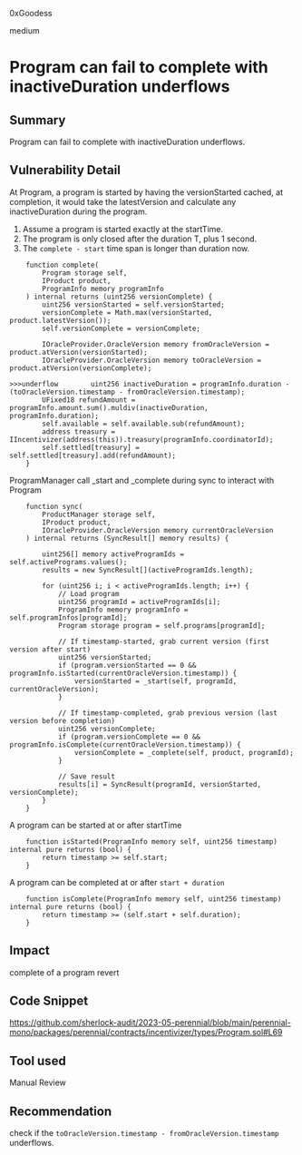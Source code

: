 0xGoodess

medium

# Program can fail to complete with inactiveDuration underflows

## Summary
Program can fail to complete with inactiveDuration underflows.

## Vulnerability Detail
At Program, a program is started by having the versionStarted cached, at completion, it would take the latestVersion and calculate any inactiveDuration during the program.

1. Assume a program is started exactly at the startTime. 
2. The program is only closed after the duration T, plus 1 second.
3. The `complete - start` time span is longer than duration now.

```solidity
    function complete(
        Program storage self,
        IProduct product,
        ProgramInfo memory programInfo
    ) internal returns (uint256 versionComplete) {
        uint256 versionStarted = self.versionStarted;
        versionComplete = Math.max(versionStarted, product.latestVersion());
        self.versionComplete = versionComplete;

        IOracleProvider.OracleVersion memory fromOracleVersion = product.atVersion(versionStarted);
        IOracleProvider.OracleVersion memory toOracleVersion = product.atVersion(versionComplete);

>>>underflow        uint256 inactiveDuration = programInfo.duration - (toOracleVersion.timestamp - fromOracleVersion.timestamp); 
        UFixed18 refundAmount = programInfo.amount.sum().muldiv(inactiveDuration, programInfo.duration);
        self.available = self.available.sub(refundAmount);
        address treasury = IIncentivizer(address(this)).treasury(programInfo.coordinatorId);
        self.settled[treasury] = self.settled[treasury].add(refundAmount);
    }
```

ProgramManager call _start and _complete during sync to interact with Program
```solidity
    function sync(
        ProductManager storage self,
        IProduct product,
        IOracleProvider.OracleVersion memory currentOracleVersion
    ) internal returns (SyncResult[] memory results) {

        uint256[] memory activeProgramIds = self.activePrograms.values();
        results = new SyncResult[](activeProgramIds.length);

        for (uint256 i; i < activeProgramIds.length; i++) {
            // Load program
            uint256 programId = activeProgramIds[i];
            ProgramInfo memory programInfo = self.programInfos[programId];
            Program storage program = self.programs[programId];

            // If timestamp-started, grab current version (first version after start)
            uint256 versionStarted;
            if (program.versionStarted == 0 && programInfo.isStarted(currentOracleVersion.timestamp)) {
                versionStarted = _start(self, programId, currentOracleVersion);
            }

            // If timestamp-completed, grab previous version (last version before completion)
            uint256 versionComplete;
            if (program.versionComplete == 0 && programInfo.isComplete(currentOracleVersion.timestamp)) {
                versionComplete = _complete(self, product, programId);
            }

            // Save result
            results[i] = SyncResult(programId, versionStarted, versionComplete);
        }
    }
```

A program can be started at or after startTime
```solidity
    function isStarted(ProgramInfo memory self, uint256 timestamp) internal pure returns (bool) {
        return timestamp >= self.start;
    }

```

A program can be completed at or after  `start + duration`
```solidity
    function isComplete(ProgramInfo memory self, uint256 timestamp) internal pure returns (bool) {
        return timestamp >= (self.start + self.duration);
    }
```
## Impact
complete of a program revert

## Code Snippet
https://github.com/sherlock-audit/2023-05-perennial/blob/main/perennial-mono/packages/perennial/contracts/incentivizer/types/Program.sol#L69

## Tool used

Manual Review

## Recommendation
check if the `toOracleVersion.timestamp - fromOracleVersion.timestamp` underflows.